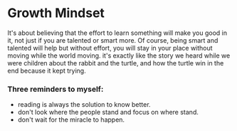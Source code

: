 # Growth Mindset
It's about believing that the effort to learn something will make you good in it, not just if you are talented or smart more. Of course, being smart and talented will help but without effort, you will stay in your place without moving while the world moving. it's exactly like the story we heard while we were children about the rabbit and the turtle, and how the turtle win in the end because it kept trying.

### Three  reminders to myself:
- reading is always the solution to know better.
- don't look where the people stand and focus on where stand.
- don't wait for the miracle to happen.
